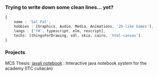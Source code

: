 ### Trying to write down some clean lines... yet?

```ts
{
    name : 'Sal Pal',
    hobbies : [Graphics, Audio, Media, Animations, '2D-like Games'],
    langs : ['f#', typescript, elm, rescript],
    techs: [thingsForDrawing, sdl, skia, cairo, 'html-canvas']
}
```
### Projects

MCS Thesis: [javali notebook](https://www.youtube.com/watch?v=SmprxYB86mg) : Interactive java notebook system for the academy (ITC culiacán)
